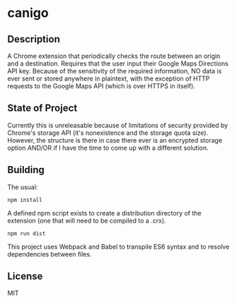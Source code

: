 # canigo

## Description

A Chrome extension that periodically checks the route between an origin and a destination. Requires that the user input their Google Maps Directions API key. Because of the sensitivity of the required information, NO data is ever sent or stored anywhere in plaintext, with the exception of HTTP requests to the Google Maps API (which is over HTTPS in itself).

## State of Project

Currently this is unreleasable because of limitations of security provided by Chrome's storage API (it's nonexistence and the storage quota size). However, the structure is there in case there ever is an encrypted storage option AND/OR if I have the time to come up with a different solution.

## Building

The usual:
```
npm install
```

A defined npm script exists to create a distribution directory of the extension (one that will need to be compiled to a .crx).

```
npm run dist
```

This project uses Webpack and Babel to transpile ES6 syntax and to resolve dependencies between files.

## License

MIT